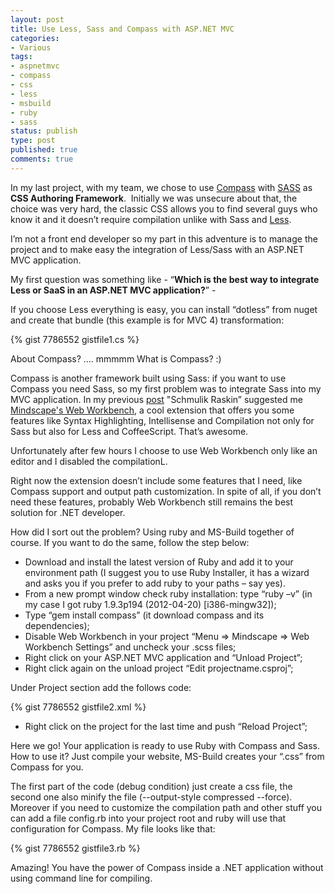 ```yaml
---
layout: post
title: Use Less, Sass and Compass with ASP.NET MVC
categories:
- Various
tags:
- aspnetmvc
- compass
- css
- less
- msbuild
- ruby
- sass
status: publish
type: post
published: true
comments: true
---
```

In my last project, with my team, we chose to use <a title="Compass CSS" href="http://compass-style.org/" target="_blank">Compass</a> with <a title="Sass Css" href="http://sass-lang.com/" target="_blank">SASS</a> as <strong>CSS Authoring Framework</strong>.  Initially we was unsecure about that, the choice was very hard, the classic CSS allows you to find several guys who know it and it doesn’t require compilation unlike with Sass and <a title="Less Css" href="http://lesscss.org/" target="_blank">Less</a>.

I’m not a front end developer so my part in this adventure is to manage the project and to make easy the integration of Less/Sass with an ASP.NET MVC application.

My first question was something like - “<strong>Which is the best way to integrate Less or SaaS in an ASP.NET MVC application?</strong>” -

If you choose Less everything is easy, you can install “dotless” from nuget and create that bundle (this example is for MVC 4) transformation:

{% gist 7786552 gistfile1.cs %}

About Compass? …. mmmmm What is Compass? :)

Compass is another framework built using Sass: if you want to use Compass you need Sass, so my first problem was to integrate Sass into my MVC application.
In my previous <a title="The best extensions for Visual Studio 2012" href="http://tostring.it/2012/08/22/my-favorite-extensions-for-visual-studio-2012/" target="_blank">post</a> "Schmulik Raskin” suggested me <a title="Mindscape Web Workbench" href="http://www.mindscapehq.com/products/web-workbench" target="_blank">Mindscape's Web Workbench</a>, a cool extension that offers you some features like Syntax Highlighting, Intellisense and Compilation not only for Sass but also for Less and CoffeeScript. That’s awesome.

Unfortunately after few hours I choose to use Web Workbench only like an editor and I disabled the compilationL.

Right now the extension doesn’t include some features that I need, like Compass support and output path customization. In spite of all, if you don’t need these features, probably Web Workbench still remains the best solution for .NET developer.

How did I sort out the problem?
Using ruby and MS-Build together of course. If you want to do the same, follow the step below:
<ul>
	<li>Download and install the latest version of Ruby and add it to your environment path (I suggest you to use Ruby Installer, it has a wizard and asks you if you prefer to add ruby to your paths – say yes).</li>
	<li>From a new prompt window check ruby installation: type “ruby –v” (in my case I got ruby 1.9.3p194 (2012-04-20) [i386-mingw32]);</li>
	<li>Type “gem install compass” (it download compass and its dependencies);</li>
	<li>Disable Web Workbench in your project “Menu =&gt; Mindscape =&gt; Web Workbench Settings” and uncheck your .scss files;</li>
	<li>Right click on your ASP.NET MVC application and “Unload Project”;</li>
	<li>Right click again on the unload project “Edit projectname.csproj”;</li>
</ul>
Under Project section add the follows code:

{% gist 7786552 gistfile2.xml %}

<ul>
	<li>Right click on the project for the last time and push “Reload Project”;</li>
</ul>
Here we go! Your application is ready to use Ruby with Compass and Sass. How to use it? Just compile your website, MS-Build creates your “.css” from Compass for you.

The first part of the code (debug condition) just create a css file, the second one also minify the file (--output-style compressed --force).
Moreover if you need to customize the compilation path and other stuff you can add a file config.rb into your project root and ruby will use that configuration for Compass.
My file looks like that:

{% gist 7786552 gistfile3.rb %}

Amazing! You have the power of Compass inside a .NET application without using command line for compiling.
